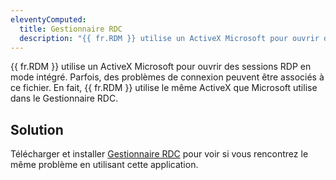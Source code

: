 ```yaml
---
eleventyComputed:
  title: Gestionnaire RDC
  description: "{{ fr.RDM }} utilise un ActiveX Microsoft pour ouvrir des sessions RDP en mode intégré. Parfois, des problèmes de connexion peuvent être associés à ce fichier."
---
```

{{ fr.RDM }} utilise un ActiveX Microsoft pour ouvrir des sessions RDP en mode intégré. Parfois, des problèmes de connexion peuvent être associés à ce fichier. En fait, {{ fr.RDM }} utilise le même ActiveX que Microsoft utilise dans le Gestionnaire RDC.

## Solution
Télécharger et installer [Gestionnaire RDC](https://docs.microsoft.com/en-us/sysinternals/downloads/rdcman) pour voir si vous rencontrez le même problème en utilisant cette application.  
